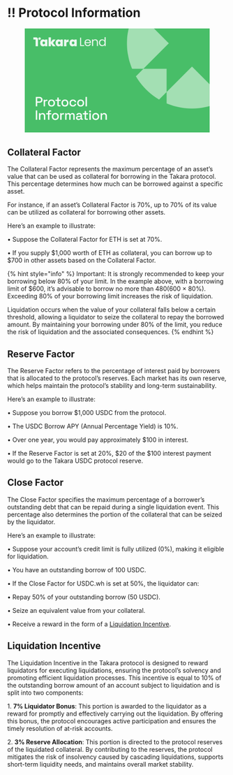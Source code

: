 # ‼️ Protocol Information

<figure><img src="../.gitbook/assets/prootocol infomation.png" alt=""><figcaption></figcaption></figure>

## Collateral Factor

The Collateral Factor represents the maximum percentage of an asset’s value that can be used as collateral for borrowing in the Takara protocol. This percentage determines how much can be borrowed against a specific asset.

For instance, if an asset’s Collateral Factor is 70%, up to 70% of its value can be utilized as collateral for borrowing other assets.

Here’s an example to illustrate:

• Suppose the Collateral Factor for ETH is set at 70%.

• If you supply $1,000 worth of ETH as collateral, you can borrow up to $700 in other assets based on the Collateral Factor.

{% hint style="info" %}
Important: It is strongly recommended to keep your borrowing below 80% of your limit. In the example above, with a borrowing limit of $600, it’s advisable to borrow no more than $480 ($600 × 80%). Exceeding 80% of your borrowing limit increases the risk of liquidation.

Liquidation occurs when the value of your collateral falls below a certain threshold, allowing a liquidator to seize the collateral to repay the borrowed amount. By maintaining your borrowing under 80% of the limit, you reduce the risk of liquidation and the associated consequences.
{% endhint %}

## Reserve Factor

The Reserve Factor refers to the percentage of interest paid by borrowers that is allocated to the protocol’s reserves. Each market has its own reserve, which helps maintain the protocol’s stability and long-term sustainability.

Here’s an example to illustrate:

• Suppose you borrow $1,000 USDC from the protocol.

• The USDC Borrow APY (Annual Percentage Yield) is 10%.

• Over one year, you would pay approximately $100 in interest.

• If the Reserve Factor is set at 20%, $20 of the $100 interest payment would go to the Takara USDC protocol reserve.

## Close Factor

The Close Factor specifies the maximum percentage of a borrower’s outstanding debt that can be repaid during a single liquidation event. This percentage also determines the portion of the collateral that can be seized by the liquidator.

Here’s an example to illustrate:

• Suppose your account’s credit limit is fully utilized (0%), making it eligible for liquidation.

• You have an outstanding borrow of 100 USDC.

• If the Close Factor for USDC.wh is set at 50%, the liquidator can:

• Repay 50% of your outstanding borrow (50 USDC).

• Seize an equivalent value from your collateral.

• Receive a reward in the form of a [Liquidation Incentive](protocol-information.md#liquidation-incentive).

## Liquidation Incentive

The Liquidation Incentive in the Takara protocol is designed to reward liquidators for executing liquidations, ensuring the protocol’s solvency and promoting efficient liquidation processes. This incentive is equal to 10% of the outstanding borrow amount of an account subject to liquidation and is split into two components:

1\. **7% Liquidator Bonus**: This portion is awarded to the liquidator as a reward for promptly and effectively carrying out the liquidation. By offering this bonus, the protocol encourages active participation and ensures the timely resolution of at-risk accounts.

2\. **3% Reserve Allocation**: This portion is directed to the protocol reserves of the liquidated collateral. By contributing to the reserves, the protocol mitigates the risk of insolvency caused by cascading liquidations, supports short-term liquidity needs, and maintains overall market stability.
